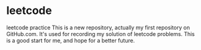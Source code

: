 # leetcode
leetcode practice
This is a new repository, actually my first repository on GitHub.com.
It's used for recording my solution of leetcode problems.
This is a good start for me, and hope for a better future.
